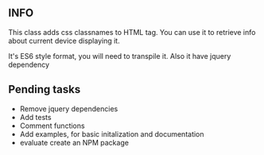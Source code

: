 ## INFO ##
This class adds css classnames to HTML tag.
You can use it to retrieve info about current device displaying it.

It's ES6 style format, you will need to transpile it.
Also it have jquery dependency


## Pending tasks ##

* Remove jquery dependencies
* Add tests
* Comment functions
* Add examples, for basic initalization and documentation
* evaluate create an NPM package
